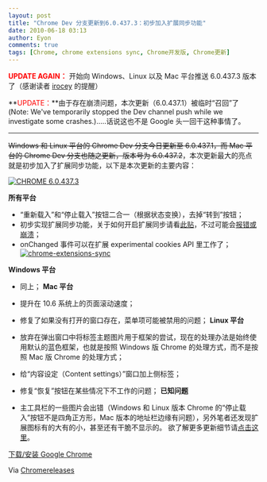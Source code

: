```yaml
---
layout: post
title: "Chrome Dev 分支更新到6.0.437.3：初步加入扩展同步功能"
date: 2010-06-18 03:13
author: Eyon
comments: true
tags: [Chrome, chrome extensions sync, Chrome开发版, Chrome更新]
---
```

**<span style="color: #ff0000;">UPDATE AGAIN：</span>** 开始向 Windows、Linux 以及 Mac 平台推送 6.0.437.3 版本了（感谢读者 [irocey](http://twitter.com/irocey) 的提醒）

**<span style="color: #ff0000;">UPDATE：</span>**由于存在崩溃问题，本次更新（6.0.437.1）被临时“召回”了(Note: We've temporarily stopped the Dev channel push while we investigate some crashes.).....话说这也不是 Google 头一回干这种事情了。

<hr />

<del datetime="2010-06-18T19:07:45+00:00">Windows 和 Linux 平台的 Chrome Dev 分支今日更新至 6.0.437.1，而 Mac 平台的 Chrome Dev 分支也随之更新，版本号为 6.0.437.2</del>，本次更新最大的亮点就是初步加入了扩展同步功能，以下是本次更新的主要内容：

<a href="http://img.chromi.org/2010/06/CHROME-6.0.473.3.png">![](http://img.chromi.org/2010/06/CHROME-6.0.473.3.png "CHROME 6.0.437.3")</a>

**所有平台**


*   “重新载入”和“停止载入”按钮二合一（根据状态变换），去掉“转到”按钮；
*   初步实现扩展同步功能，关于如何开启扩展同步请看[此贴](http://www.chromi.org/archives/5291)，不过可能会[报错或崩溃](http://code.google.com/p/chromium/issues/detail?id=46742)；
*   onChanged 事件可以在扩展 experimental cookies API 里工作了；
<a href="http://img.chromi.org/2010/06/chrome-extensions-sync.png">![](http://img.chromi.org/2010/06/chrome-extensions-sync.png "chrome-extensions-sync")</a>

**Windows 平台**


*   同上；
**Mac 平台**


*   提升在 10.6 系统上的页面滚动速度；
*   修复了如果没有打开的窗口存在，菜单项可能被禁用的问题；
**Linux 平台**


*   放弃在弹出窗口中将标签主题图片用于框架的尝试，现在的处理办法是始终使用默认的蓝色框架，也就是按照 Windows 版 Chrome 的处理方式，而不是按照 Mac 版 Chrome 的处理方式；
*   给“内容设定（Content settings）”窗口加上侧标签；
*   修复“恢复”按钮在某些情况下不工作的问题；
**已知问题**


*   主工具栏的一些图片会出错（Windows 和 Linux 版本 Chrome 的“停止载入”按钮不是四角正方形，Mac 版本的地址栏边缘有问题），另外笔者还发现扩展图标有的大有的小，甚至还有干脆不显示的。
欲了解更多更新细节请[点击这里](http://build.chromium.org/buildbot/perf/dashboard/ui/changelog.html?url=/trunk/src&amp;range=49768:49010&amp;mode=html)。

[下载/安装 Google Chrome](http://www.chromi.org/chromedownload/)

Via [Chromereleases](http://googlechromereleases.blogspot.com/2010/06/dev-channel-update_17.html)

